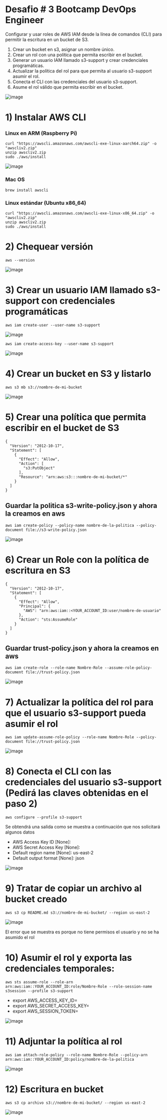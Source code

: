 # **Desafio # 3 Bootcamp DevOps Engineer**
Configurar y usar roles de AWS IAM desde la línea de comandos (CLI) para permitir la escritura en un bucket de S3.

1. Crear un bucket en s3, asignar un nombre único.
2. Crear un rol con una política que permita escribir en el bucket.
3. Generar un usuario IAM llamado s3-support y crear credenciales programáticas.
4. Actualizar la política del rol para que permita al usuario s3-support asumir el rol.
5. Conecta el CLI con las credenciales del usuario s3-support.
6. Asume el rol válido que permita escribir en el bucket.

![image](https://github.com/user-attachments/assets/1fa12539-fd01-4a78-9b93-03103e5ceedc)


# 1) Instalar AWS CLI

### Linux en ARM (Raspberry Pi)
```
curl "https://awscli.amazonaws.com/awscli-exe-linux-aarch64.zip" -o "awscliv2.zip"
unzip awscliv2.zip
sudo ./aws/install
```
![image](https://github.com/user-attachments/assets/a4e8596b-d6e4-4164-813f-0783780cc935)
### Mac OS 
```
brew install awscli
```
### Linux estándar (Ubuntu x86_64)
```
curl "https://awscli.amazonaws.com/awscli-exe-linux-x86_64.zip" -o "awscliv2.zip"
unzip awscliv2.zip
sudo ./aws/install
```
# 2) Chequear versión
```
aws --version
```
![image](https://github.com/user-attachments/assets/22cdcd31-038f-4e70-ac4c-9224d5dc1d34)

# 3) Crear un usuario IAM llamado s3-support con credenciales programáticas
```
aws iam create-user --user-name s3-support
```
![image](https://github.com/user-attachments/assets/a22b7fa1-2ffd-4ca3-9de6-4dc9787d4c3a)

```
aws iam create-access-key --user-name s3-support
```
![image](https://github.com/user-attachments/assets/f80197e8-5631-4c59-8e7c-dc78e8422321)

# 4) Crear un bucket en S3 y listarlo
```
aws s3 mb s3://nombre-de-mi-bucket
```
![image](https://github.com/user-attachments/assets/b8ef353b-4fc8-4651-8436-3e0294fdbfdf)

# 5) Crear una política que permita escribir en el bucket de S3
```
{
  "Version": "2012-10-17",
  "Statement": [
    {
      "Effect": "Allow",
      "Action": [
        "s3:PutObject"
      ],
      "Resource": "arn:aws:s3:::nombre-de-mi-bucket/*"
    }
  ]
}
```
## Guardar la politica s3-write-policy.json y ahora la creamos en aws
```
aws iam create-policy --policy-name nombre-de-la-politica --policy-document file://s3-write-policy.json
```
![image](https://github.com/user-attachments/assets/8e854e1f-61e6-4bdf-8687-de5829744533)

# 6) Crear un Role con la política de escritura en S3
```
{
  "Version": "2012-10-17",
  "Statement": [
    {
      "Effect": "Allow",
      "Principal": {
        "AWS": "arn:aws:iam::<YOUR_ACCOUNT_ID:user/nombre-de-usuario"
      },
      "Action": "sts:AssumeRole"
    }
  ]
}
```
## Guardar trust-policy.json y ahora la creamos en aws
```
aws iam create-role --role-name Nombre-Role --assume-role-policy-document file://trust-policy.json
```
![image](https://github.com/user-attachments/assets/72b1b259-e7a3-4314-8ac0-9684e3c72523)

# 7) Actualizar la política del rol para que el usuario s3-support pueda asumir el rol
```
aws iam update-assume-role-policy --role-name Nombre-Role --policy-document file://trust-policy.json
```
![image](https://github.com/user-attachments/assets/91f77573-9439-4d7b-ab7b-7240bc0f0449)

# 8) Conecta el CLI con las credenciales del usuario s3-support (Pedirá las claves obtenidas en el paso 2)
```
aws configure --profile s3-support 
```
Se obtendrá una salida como se muestra a continuación que nos solicitará algunos datos

- AWS Access Key ID [None]: 
- AWS Secret Access Key [None]: 
- Default region name [None]: us-east-2
- Default output format [None]: json

![image](https://github.com/user-attachments/assets/6a93d029-d178-4ad0-bbd7-22a1f42f87b3)

# 9) Tratar de copiar un archivo al bucket creado
```
aws s3 cp README.md s3://nombre-de-mi-bucket/ --region us-east-2
```
![image](https://github.com/user-attachments/assets/2d749470-10eb-4955-ac2a-f8fc229e5e40)

El error que se muestra es porque  no tiene permisos el usuario y no se ha asumido el rol

# 10) Asumir el rol y exporta las credenciales temporales:
```
aws sts assume-role --role-arn arn:aws:iam::YOUR_ACCOUNT_ID:role/Nombre-Role --role-session-name s3session --profile s3-support
```
- export AWS_ACCESS_KEY_ID=<AccessKeyId>
- export AWS_SECRET_ACCESS_KEY=<SecretAccessKey>
- export AWS_SESSION_TOKEN=<SessionToken>

![image](https://github.com/user-attachments/assets/ef8d6925-2cb6-471f-b4ed-b8f459eb2353)

# 11) Adjuntar la política al rol
```
aws iam attach-role-policy --role-name Nombre-Role --policy-arn arn:aws:iam::YOUR_ACCOUNT_ID:policy/nombre-de-la-politica 
```
![image](https://github.com/user-attachments/assets/3d2a854b-4812-42c5-88b4-67fc9761161e)

# 12) Escritura en bucket
```
aws s3 cp archivo s3://nombre-de-mi-bucket/ --region us-east-2
```
![image](https://github.com/user-attachments/assets/d5d06297-db18-4097-9580-c0cd5d417635)
